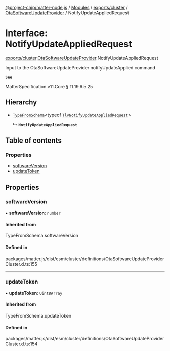 [@project-chip/matter-node.js](../README.md) / [Modules](../modules.md) / [exports/cluster](../modules/exports_cluster.md) / [OtaSoftwareUpdateProvider](../modules/exports_cluster.OtaSoftwareUpdateProvider.md) / NotifyUpdateAppliedRequest

# Interface: NotifyUpdateAppliedRequest

[exports/cluster](../modules/exports_cluster.md).[OtaSoftwareUpdateProvider](../modules/exports_cluster.OtaSoftwareUpdateProvider.md).NotifyUpdateAppliedRequest

Input to the OtaSoftwareUpdateProvider notifyUpdateApplied command

**`See`**

MatterSpecification.v11.Core § 11.19.6.5.25

## Hierarchy

- [`TypeFromSchema`](../modules/exports_tlv.md#typefromschema)\<typeof [`TlvNotifyUpdateAppliedRequest`](../modules/exports_cluster.OtaSoftwareUpdateProvider.md#tlvnotifyupdateappliedrequest)\>

  ↳ **`NotifyUpdateAppliedRequest`**

## Table of contents

### Properties

- [softwareVersion](exports_cluster.OtaSoftwareUpdateProvider.NotifyUpdateAppliedRequest.md#softwareversion)
- [updateToken](exports_cluster.OtaSoftwareUpdateProvider.NotifyUpdateAppliedRequest.md#updatetoken)

## Properties

### softwareVersion

• **softwareVersion**: `number`

#### Inherited from

TypeFromSchema.softwareVersion

#### Defined in

packages/matter.js/dist/esm/cluster/definitions/OtaSoftwareUpdateProviderCluster.d.ts:155

___

### updateToken

• **updateToken**: `Uint8Array`

#### Inherited from

TypeFromSchema.updateToken

#### Defined in

packages/matter.js/dist/esm/cluster/definitions/OtaSoftwareUpdateProviderCluster.d.ts:154
